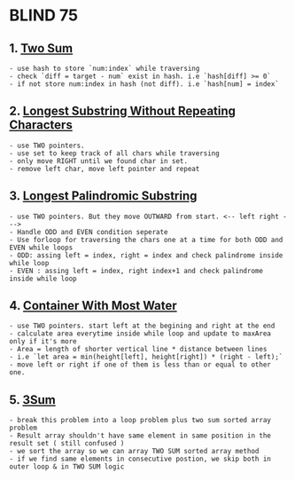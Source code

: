 # BLIND 75
## 1. [Two Sum](https://github.com/citta-lab/DSA/blob/main/arrays/1.two-sum.js)
    - use hash to store `num:index` while traversing
    - check `diff = target - num` exist in hash. i.e `hash[diff] >= 0`
    - if not store num:index in hash (not diff). i.e `hash[num] = index`

## 2. [Longest Substring Without Repeating Characters](https://github.com/citta-lab/DSA/blob/main/strings/3.longest-substring-strings.js)
    - use TWO pointers.
    - use set to keep track of all chars while traversing 
    - only move RIGHT until we found char in set. 
    - remove left char, move left pointer and repeat 

## 3. [Longest Palindromic Substring](https://github.com/citta-lab/DSA/blob/main/strings/5.longest-palindromic-substring.js)
    - use TWO pointers. But they move OUTWARD from start. <-- left right ---> 
    - Handle ODD and EVEN condition seperate 
    - Use forloop for traversing the chars one at a time for both ODD and EVEN while loops
    - ODD: assing left = index, right = index and check palindrome inside while loop
    - EVEN : assing left = index, right index+1 and check palindrome inside while loop

## 4. [Container With Most Water](https://github.com/citta-lab/DSA/blob/main/dp/11.container-with-most-water.js)
    - use TWO pointers. start left at the begining and right at the end 
    - calculate area everytime inside while loop and update to maxArea only if it's more
    - Area = length of shorter vertical line * distance between lines 
    - i.e `let area = min(height[left], height[right]) * (right - left);`
    - move left or right if one of them is less than or equal to other one.

## 5. [3Sum](https://github.com/citta-lab/DSA/blob/main/arrays/15.3sum.js)
    - break this problem into a loop problem plus two sum sorted array problem 
    - Result array shouldn't have same element in same position in the result set ( still confused )
    - we sort the array so we can array TWO SUM sorted array method 
    - if we find same elements in consecutive postion, we skip both in outer loop & in TWO SUM logic
 